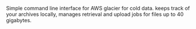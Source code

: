 Simple command line interface for AWS glacier for cold data. keeps track of your archives locally, manages retrieval and upload jobs for files up to 40 gigabytes.
